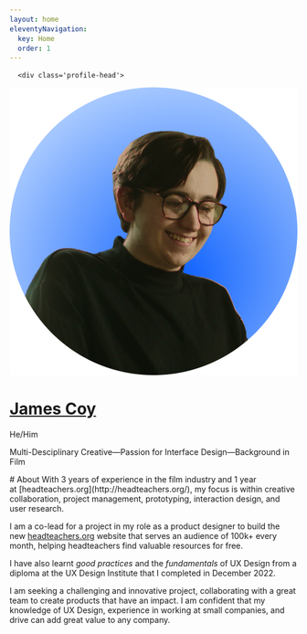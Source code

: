 ```yaml
---
layout: home
eleventyNavigation:
  key: Home
  order: 1
---
```


      <div class='profile-head'>
<img class="profile" src="https://github.com/jamco1229/jamco-personal/blob/master/content/media/profile%20pic.png?raw=true" />
<div class='profile-title'>
<a href='/'><h1>James Coy</h1></a>
<p>He/Him</p>
<p> Multi-Desciplinary Creative&mdash;Passion for Interface Design&mdash;Background in Film<p>
<a href:'mailto:james.coy.design@gmail.com'></a>
</div>
<div class="divider"></div>
</div>
# About
With 3 years of experience in the film industry and 1 year at [headteachers.org](http://headteachers.org/), my focus is within creative collaboration, project management, prototyping, interaction design, and user research.

I am a co-lead for a project in my role as a product designer to build the new [headteachers.org](http://headteachers.org/) website that serves an audience of 100k+ every month, helping headteachers find valuable resources for free.

I have also learnt *good practices* and the *fundamentals* of UX Design from a diploma at the UX Design Institute that I completed in December 2022.

I am seeking a challenging and innovative project, collaborating with a great team to create products that have an impact. I am confident that my knowledge of UX Design, experience in working at small companies, and drive can add great value to any company.